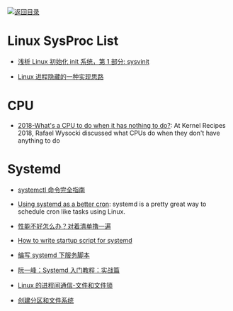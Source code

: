 [![返回目录](https://user-images.githubusercontent.com/5803001/38079637-ff0abcf0-3371-11e8-9b76-ad651620afc7.jpg)](https://github.com/wx-chevalier/Awesome-Lists)

# Linux SysProc List

- [浅析 Linux 初始化 init 系统，第 1 部分: sysvinit](http://www.ibm.com/developerworks/cn/linux/1407_liuming_init1/)

- [Linux 进程隐藏的一种实现思路](http://www.freebuf.com/articles/system/117234.html)

# CPU

- [2018-What's a CPU to do when it has nothing to do?](https://lwn.net/Articles/767630/): At Kernel Recipes 2018, Rafael Wysocki discussed what CPUs do when they don't have anything to do

# Systemd

- [systemctl 命令完全指南](http://www.linuxdiyf.com/linux/13088.html)

- [Using systemd as a better cron](https://parg.co/UgS): systemd is a pretty great way to schedule cron like tasks using Linux.

- [性能不好怎么办？对着清单撸一遍 ](http://mp.weixin.qq.com/s?__biz=MzAwNjY4NTQ4MA==&mid=2651174290&idx=1&sn=288518f030801f4d90878e806546487c&scene=1&srcid=0721NBPW2U9bCAlMyD6IR9uY&from=singlemessage&isappinstalled=0#wechat_redirect)

- [How to write startup script for systemd](http://unix.stackexchange.com/questions/47695/how-to-write-startup-script-for-systemd)

- [编写 systemd 下服务脚本](http://blog.csdn.net/fu_wayne/article/details/38018825)

- [阮一峰：Systemd 入门教程：实战篇](http://www.ruanyifeng.com/blog/2016/03/systemd-tutorial-part-two.html)

- [Linux 的进程间通信-文件和文件锁](http://liwei.life/2016/07/31/file_and_filelock/)

- [创建分区和文件系统](http://www.tuicool.com/articles/RZ7FvqV)
